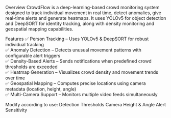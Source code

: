 Overview
CrowdFlow is a deep-learning-based crowd monitoring system designed to track individual movement in real time, detect anomalies, give real-time alerts and generate heatmaps. It uses YOLOv5 for object detection and DeepSORT for identity tracking, along with density monitoring and geospatial mapping capabilities.

Features
✅ Person Tracking – Uses YOLOv5 & DeepSORT for robust individual tracking </br>
✅ Anomaly Detection – Detects unusual movement patterns with configurable alert triggers </br>
✅ Density-Based Alerts – Sends notifications when predefined crowd thresholds are exceeded </br>
✅ Heatmap Generation – Visualizes crowd density and movement trends over time </br>
✅ Geospatial Mapping – Computes precise locations using camera metadata (location, height, angle) </br>
✅ Multi-Camera Support – Monitors multiple video feeds simultaneously </br>


Modify according to use:
Detection Thresholds
Camera Height & Angle
Alert Sensitivity
